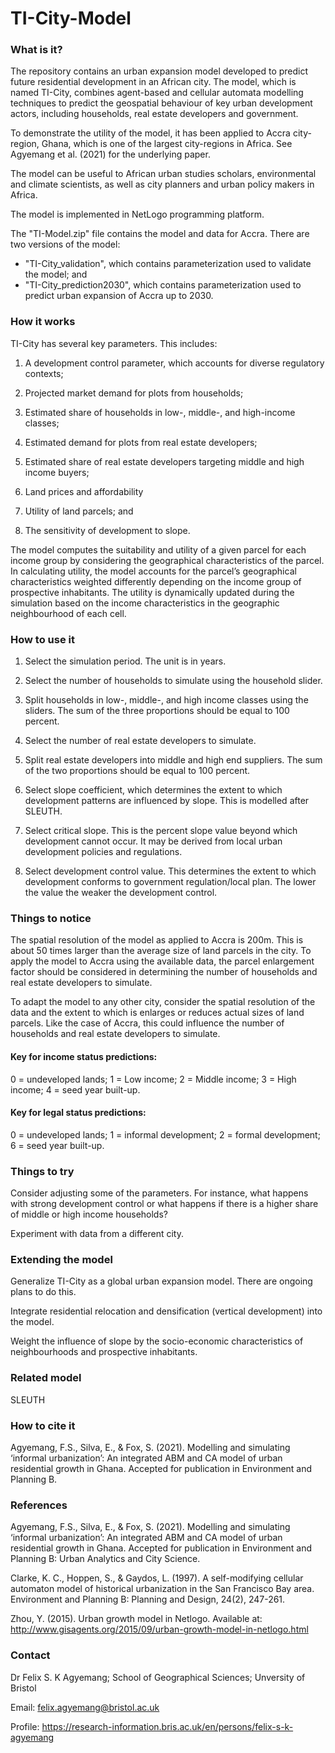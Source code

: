 # TI-City-Model


### What is it?
The repository contains an urban expansion model developed to predict future residential development in an African city.
The model, which is named TI-City, combines agent-based and cellular automata modelling techniques to predict the geospatial behaviour of key urban development actors, including households, real estate developers and government.

To demonstrate the utility of the model, it has been applied to Accra city-region, Ghana, which is one of the largest city-regions in Africa. See Agyemang et al. (2021) for the underlying paper.

The model can be useful to African urban studies scholars, environmental and climate scientists, as well as city planners and urban policy makers in Africa.

The model is implemented in NetLogo programming platform.

The "TI-Model.zip" file contains the model and data for Accra. There are two versions of the model:
- "TI-City_validation", which contains parameterization used to validate the model; and
- "TI-City_prediction2030", which contains parameterization used to predict urban expansion of Accra up to 2030.


### How it works

TI-City has several key parameters. This includes:
 
1. A development control parameter, which accounts for diverse regulatory contexts;

2. Projected market demand for plots from households; 

3. Estimated share of households in low-, middle-, and high-income classes; 

4. Estimated demand for plots from real estate developers; 

5. Estimated share of real estate developers targeting middle and high income buyers; 

6. Land prices and affordability
 
7. Utility of land parcels; and 

8. The sensitivity of development to slope. 

The model computes the suitability and utility of a given parcel for each income group by considering the geographical characteristics of the parcel. In calculating utility, the model accounts for the parcel’s geographical characteristics weighted differently depending on the income group of prospective inhabitants. The utility is dynamically updated during the simulation based on the income characteristics in the geographic neighbourhood of each cell.
 

### How to use it

1. Select the simulation period. The unit is in years.

2. Select the number of households to simulate using the household slider.

3. Split households in low-, middle-, and high income classes using the sliders. The sum of the three proportions should be equal to 100 percent.

4. Select the number of real estate developers to simulate.

5. Split real estate developers into middle and high end suppliers. The sum of the two proportions should be equal to 100 percent.

6. Select slope coefficient, which determines the extent to which development patterns are influenced by slope. This is modelled after SLEUTH.

7. Select critical slope. This is the percent slope value beyond which development cannot occur. It may be derived from local urban development policies and regulations.

8. Select development control value. This determines the extent to which development conforms to government regulation/local plan. The lower the value the weaker the development control.


### Things to notice

The spatial resolution of the model as applied to Accra is 200m. This is about 50 times larger than the average size of land parcels in the city. To apply the model to Accra using the available data, the parcel enlargement factor should be considered in determining the number of households and real estate developers to simulate.

To adapt the model to any other city, consider the spatial resolution of the data and the extent to which is enlarges or reduces actual sizes of land parcels. Like the case of Accra, this could influence the number of households and real estate developers to simulate.


#### Key for income status predictions:
0 = undeveloped lands;
1 = Low income;
2 = Middle income;
3 = High income;
4 = seed year built-up.


#### Key for legal status predictions:
0 = undeveloped lands;
1 = informal development;
2 = formal development;
6 = seed year built-up. 


### Things to try

Consider adjusting some of the parameters. For instance, what happens with strong development control or what happens if there is a higher share of middle or high income households?

Experiment with data from a different city.


### Extending the model

Generalize TI-City as a global urban expansion model. There are ongoing plans to do this.

Integrate residential relocation and densification (vertical development) into the model.

Weight the influence of slope by the socio-economic characteristics of neighbourhoods and prospective inhabitants.


### Related model

SLEUTH


### How to cite it

Agyemang, F.S., Silva, E., & Fox, S. (2021). Modelling and simulating ‘informal urbanization’: An integrated ABM and CA model of urban residential growth in Ghana. Accepted for publication in Environment and Planning B.


### References

Agyemang, F.S., Silva, E., & Fox, S. (2021). Modelling and simulating ‘informal urbanization’: An integrated ABM and CA model of urban residential growth in Ghana. Accepted for publication in Environment and Planning B: Urban Analytics and City Science.

Clarke, K. C., Hoppen, S., & Gaydos, L. (1997). A self-modifying cellular automaton model of historical urbanization in the San Francisco Bay area. Environment and Planning B: Planning and Design, 24(2), 247-261.

Zhou, Y. (2015). Urban growth model in Netlogo. Available at: http://www.gisagents.org/2015/09/urban-growth-model-in-netlogo.html

### Contact


Dr Felix S. K Agyemang; School of Geographical Sciences; Unversity of Bristol

Email: felix.agyemang@bristol.ac.uk

Profile: https://research-information.bris.ac.uk/en/persons/felix-s-k-agyemang
